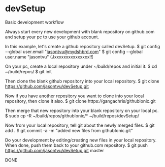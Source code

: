 # devSetup
Basic development workflow

Always start every new development with blank repository on github.com 
and setup your pc to use your github account.  

In this example, let's create a github repository called devSetup.
$ git config --global user.email "jasontvu@mydshbrd.com"
$ git config --global user.name "jasontvu" (Jxxxxxxxxxxxxxxx!!)

On your pc, create a local repository under ~/build/repos and initial it.
$ cd ~/build/repos/
$ git init

Then clone the blank github repository into your local repository.
$ git clone https://github.com/jasontvu/devSetup.git

Now if you have another repository you want to clone into your local repository, then clone it also.
$ git clone https://gangachris/githubIonic.git

Then merge that new repository into your blank repository on your local pc.
$ sudo cp -R ~/build/repos/githubIonic/* ~/build/repos/devSetup/

Now from your local repository, tell git about the newly merged files.
$ git add .
$ git commit -a -m "added new files from githubIonic.git"

Do your development by editing/creating new files in your local repository.
When done, push them back to your github.com repository.
$ git push https://github.com/jasontvu/devSetup.git master

DONE
